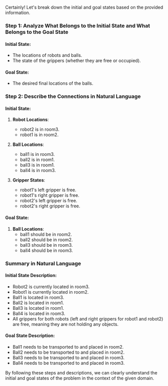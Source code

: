 Certainly! Let's break down the initial and goal states based on the provided information.

### Step 1: Analyze What Belongs to the Initial State and What Belongs to the Goal State

#### Initial State:
- The locations of robots and balls.
- The state of the grippers (whether they are free or occupied).

#### Goal State:
- The desired final locations of the balls.

### Step 2: Describe the Connections in Natural Language

#### Initial State:
1. **Robot Locations**:
   - robot2 is in room3.
   - robot1 is in room2.

2. **Ball Locations**:
   - ball1 is in room3.
   - ball2 is in room1.
   - ball3 is in room1.
   - ball4 is in room3.

3. **Gripper States**:
   - robot1's left gripper is free.
   - robot1's right gripper is free.
   - robot2's left gripper is free.
   - robot2's right gripper is free.

#### Goal State:
1. **Ball Locations**:
   - ball1 should be in room2.
   - ball2 should be in room2.
   - ball3 should be in room3.
   - ball4 should be in room3.

### Summary in Natural Language

#### Initial State Description:
- Robot2 is currently located in room3.
- Robot1 is currently located in room2.
- Ball1 is located in room3.
- Ball2 is located in room1.
- Ball3 is located in room1.
- Ball4 is located in room3.
- All grippers for both robots (left and right grippers for robot1 and robot2) are free, meaning they are not holding any objects.

#### Goal State Description:
- Ball1 needs to be transported to and placed in room2.
- Ball2 needs to be transported to and placed in room2.
- Ball3 needs to be transported to and placed in room3.
- Ball4 needs to be transported to and placed in room3.

By following these steps and descriptions, we can clearly understand the initial and goal states of the problem in the context of the given domain.
